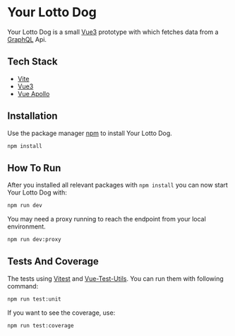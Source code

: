 # Your Lotto Dog

Your Lotto Dog is a small [Vue3](https://vuejs.org)  prototype with which fetches data from a [GraphQL](https://graphql.org) Api.

## Tech Stack

- [Vite](https://vitejs.dev)
- [Vue3](https://vuejs.org)
- [Vue Apollo](https://apollo.vuejs.org/)

## Installation

Use the package manager [npm](https://www.npmjs.com) to install Your Lotto Dog.

```sh
npm install
```

## How To Run
After you installed all relevant packages with `npm install` you can now start Your Lotto Dog with:

```sh
npm run dev
```

You may need a proxy running to reach the endpoint from your local environment.
```sh
npm run dev:proxy
```

## Tests And Coverage
The tests using [Vitest](https://vitest.dev/) and [Vue-Test-Utils](https://v1.test-utils.vuejs.org). You can run them with following command:

```sh
npm run test:unit
```

If you want to see the coverage, use:

```sh
npm run test:coverage
```
